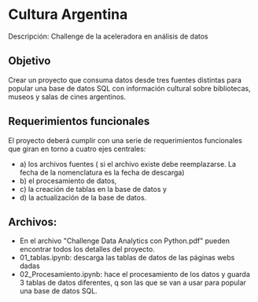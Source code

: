 # Cultura Argentina
Descripción: Challenge de la aceleradora en análisis de datos

## Objetivo
Crear un proyecto que consuma datos desde tres fuentes distintas para popular una base de datos SQL
con información cultural sobre bibliotecas, museos y salas de cines argentinos.

## Requerimientos funcionales
El proyecto deberá cumplir con una serie de requerimientos funcionales que giran
en torno a cuatro ejes centrales:
 - a) los archivos fuentes ( si el archivo existe debe reemplazarse. La fecha de la nomenclatura es la fecha de descarga)
 - b) el procesamiento de datos,
 - c) la creación de tablas en la base de datos y  
 - d) la actualización de la base de datos.


## Archivos:
- En el archivo "Challenge Data Analytics con Python.pdf" pueden encontrar todos los detalles del proyecto.
- 01_tablas.ipynb: descarga las tablas de datos de las páginas webs dadas
- 02_Procesamiento.ipynb: hace el procesamiento de los datos y guarda 3 tablas de datos diferentes,
                         q son las que se van a usar para popular una base de datos SQL.


